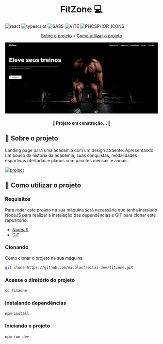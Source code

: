 [TYPESCRIPT__BADGE]: https://img.shields.io/badge/typescript-D4FAFF?style=for-the-badge&logo=typescript
[REACT__BADGE]: https://img.shields.io/badge/React-005CFE?style=for-the-badge&logo=react
[SASS__BADGE]: https://img.shields.io/badge/sass-F8F9FA?style=for-the-badge&logo=sass
[VITE__BADGE]: https://img.shields.io/badge/Vite-0F0F0F?style=for-the-badge&logo=vite
[PHOSPHOR_ICONS__BADGE]: https://img.shields.io/badge/PHOSPHOR_ICONS-C4E456?style=for-the-badge&logo=PHOSPHOR_ICONS
[PROJECT__BADGE]: https://img.shields.io/badge/VISITE_ESTE_PROJETO-0F0F0F?style=for-the-badge&logo=VISIT_PROJECT
[PROJECT__URL]: https://fitzone-page.vercel.app/


<h1 align="center" style="font-weight: bold;">FitZone 💻</h1>

![react][REACT__BADGE]
![typescript][TYPESCRIPT__BADGE]
![SASS][SASS__BADGE]
![VITE][VITE__BADGE]
![PHOSPHOR_ICONS][PHOSPHOR_ICONS__BADGE]

<p align="center">
 <a href="#about">Sobre o projeto</a> • 
 <a href="#started">Como utilizar o projeto</a>
</p>

<img src="./src/assets/fitzone-home.png" alt="Home page fitzone">

<h4 align="center">🚧 Projeto em construção...  🚧</h4>

<h2 id="#about">📌 Sobre o projeto</h2>

<p>
    Landing page para uma academia com um design atraente. Apresentando um pouco da história da academia, suas conquistas, modalidades esportivas ofertadas e planos com pacotes mensais e anuais.
</p>

[![project][PROJECT__BADGE]][PROJECT__URL]

<h2 id="started">🚀 Como utilizar o projeto</h2>

<h3>Requisitos</h3>

Para rodar este projeto na sua máquina será necessária que tenha instalado NodeJS para realizar a instalação das dependências e GIT para clonar este repositório.

- [NodeJS](https://nodejs.org/pt)
- [GIT](https://git-scm.com/downloads)

<h3>Clonando</h3>

Como clonar o projeto na sua máquina

```bash
git clone https://github.com/nicolasfreitas-dev/fitzone.git
```

<h3>Acesse o diretório do projeto</h3>

```
cd fitzone
```

<h3>Instalando dependências</h3>

```
npm install
```

<h3>Iniciando o projeto</h3>

```
npm run dev
```